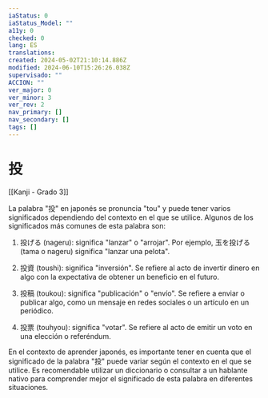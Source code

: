 ```yaml
---
iaStatus: 0
iaStatus_Model: ""
a11y: 0
checked: 0
lang: ES
translations: 
created: 2024-05-02T21:10:14.886Z
modified: 2024-06-10T15:26:26.038Z
supervisado: ""
ACCION: ""
ver_major: 0
ver_minor: 3
ver_rev: 2
nav_primary: []
nav_secondary: []
tags: []
---
```

# 投

[[Kanji - Grado 3]]

La palabra "投" en japonés se pronuncia "tou" y puede tener varios significados dependiendo del contexto en el que se utilice. Algunos de los significados más comunes de esta palabra son:

1. 投げる (nageru): significa "lanzar" o "arrojar". Por ejemplo, 玉を投げる (tama o nageru) significa "lanzar una pelota".

2. 投資 (toushi): significa "inversión". Se refiere al acto de invertir dinero en algo con la expectativa de obtener un beneficio en el futuro.

3. 投稿 (toukou): significa "publicación" o "envío". Se refiere a enviar o publicar algo, como un mensaje en redes sociales o un artículo en un periódico.

4. 投票 (touhyou): significa "votar". Se refiere al acto de emitir un voto en una elección o referéndum.

En el contexto de aprender japonés, es importante tener en cuenta que el significado de la palabra "投" puede variar según el contexto en el que se utilice. Es recomendable utilizar un diccionario o consultar a un hablante nativo para comprender mejor el significado de esta palabra en diferentes situaciones.
